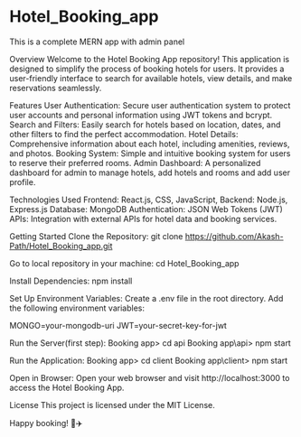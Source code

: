 # Hotel_Booking_app
This is a complete MERN app with admin panel

Overview
Welcome to the Hotel Booking App repository! This application is designed to simplify the process of booking hotels for users. It provides a user-friendly interface to search for available hotels, view details, and make reservations seamlessly.

Features
User Authentication: Secure user authentication system to protect user accounts and personal information using JWT tokens and bcrypt.
Search and Filters: Easily search for hotels based on location, dates, and other filters to find the perfect accommodation.
Hotel Details: Comprehensive information about each hotel, including amenities, reviews, and photos.
Booking System: Simple and intuitive booking system for users to reserve their preferred rooms.
Admin Dashboard: A personalized dashboard for admin to manage hotels, add hotels and rooms and add user profile.

Technologies Used
Frontend: React.js, CSS, JavaScript, 
Backend: Node.js, Express.js
Database: MongoDB
Authentication: JSON Web Tokens (JWT)
APIs: Integration with external APIs for hotel data and booking services.

Getting Started
Clone the Repository:
git clone https://github.com/Akash-Path/Hotel_Booking_app.git

Go to local repository in your machine:
cd Hotel_Booking_app

Install Dependencies:
npm install

Set Up Environment Variables:
Create a .env file in the root directory.
Add the following environment variables:

MONGO=your-mongodb-uri
JWT=your-secret-key-for-jwt

Run the Server(first step):
Booking app> cd api
Booking app\api> npm start

Run the Application:
Booking app> cd client
Booking app\client> npm start

Open in Browser:
Open your web browser and visit http://localhost:3000 to access the Hotel Booking App.

License
This project is licensed under the MIT License.

Happy booking! 🏨✈️







